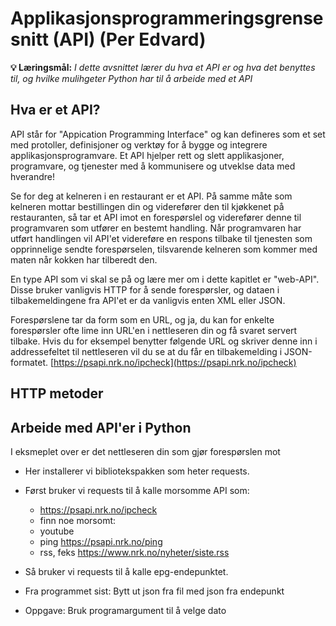 Applikasjonsprogrammeringsgrensesnitt (API) (Per Edvard)
==================================================================================

**💡 Læringsmål:**
_I dette avsnittet lærer du hva et API er og hva det benyttes til, og hvilke mulihgeter Python har til å arbeide med et API_

## Hva er et API?
API står for "Appication Programming Interface" og kan defineres som et set med protoller, definisjoner og verktøy for å bygge og integrere applikasjonsprogramvare.
Et API hjelper rett og slett applikasjoner, programvare, og tjenester med å kommunisere og utveklse data med hverandre!

Se for deg at kelneren i en restaurant er et API. På samme måte som kelneren mottar bestillingen din og viderefører den til kjøkkenet på restauranten,
så tar et API imot en forespørslel og viderefører denne til programvaren som utfører en bestemt handling.
Når programvaren har utført handlingen vil API'et videreføre en respons tilbake til tjenesten som opprinnelige sendte forespørselen,
tilsvarende kelneren som kommer med maten når kokken har tilberedt den.

En type API som vi skal se på og lære mer om i dette kapitlet er "web-API". 
Disse bruker vanligvis HTTP for å sende forespørsler, og dataen i tilbakemeldingene fra API'et er da vanligvis enten XML eller JSON.

Forespørslene tar da form som en URL, og ja, du kan for enkelte forespørsler ofte lime inn URL'en i nettleseren din og få svaret servert tilbake.
Hvis du for eksempel benytter følgende URL og skriver denne inn i addressefeltet til nettleseren vil du se at du får en tilbakemelding i JSON-formatet.
[https://psapi.nrk.no/ipcheck](https://psapi.nrk.no/ipcheck)

## HTTP metoder

## Arbeide med API'er i Python
I eksmeplet over er det nettleseren din som gjør forespørslen mot

* Her installerer vi bibliotekspakken som heter requests.
* Først bruker vi requests til å kalle morsomme API som:
    - https://psapi.nrk.no/ipcheck
    - finn noe morsomt:
    - youtube
    - ping https://psapi.nrk.no/ping
    - rss, feks https://www.nrk.no/nyheter/siste.rss

* Så bruker vi requests til å kalle epg-endepunktet.
* Fra programmet sist: Bytt ut json fra fil med json fra endepunkt
* Oppgave: Bruk programargument til å velge dato
